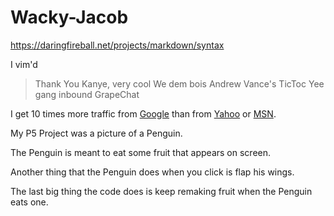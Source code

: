 # Wacky-Jacob


https://daringfireball.net/projects/markdown/syntax

I vim'd

> Thank You Kanye, very cool
> We dem bois
> Andrew Vance's TicToc
> Yee gang inbound
> GrapeChat

I get 10 times more traffic from [Google][1] than from
[Yahoo][2] or [MSN][3].

[1]: http://google.com/        "Google"
[2]: http://search.yahoo.com/  "Yahoo Search"
[3]: http://search.msn.com/    "MSN Search"

My P5 Project was a picture of a Penguin.

The Penguin is meant to eat some fruit that appears on screen.

Another thing that the Penguin does when you click is flap his wings.

The last big thing the code does is keep remaking fruit when the Penguin eats one.